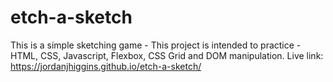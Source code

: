 # etch-a-sketch
This is a simple sketching game - This project is intended to practice - HTML, CSS, Javascript, Flexbox, CSS Grid and DOM manipulation. 
Live link: https://jordanjhiggins.github.io/etch-a-sketch/
